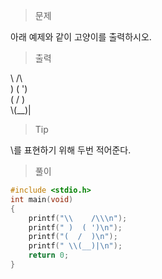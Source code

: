 > 문제

아래 예제와 같이 고양이를 출력하시오.

> 출력

\\    /\\    
)  ( ')  
(  /  )  
\\(__)|    

> Tip

\를 표현하기 위해 두번 적어준다.

> 풀이
```c
#include <stdio.h>
int main(void)
{
	printf("\\    /\\\n");
	printf(" )  ( ')\n");
	printf("(  /  )\n");
	printf(" \\(__)|\n");
	return 0;
}
```